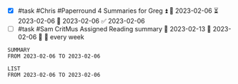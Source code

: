 - [x] #task #Chris #Paperround 4 Summaries for Greg ⏫ 🛫 2023-02-06 ⏳ 2023-02-06 📅 2023-02-06 ✅ 2023-02-06
- [ ] #task #Sam CritMus Assigned Reading summary 📅 2023-02-13 🛫 2023-02-06 🔼 🔁 every week 

```toggl
SUMMARY
FROM 2023-02-06 TO 2023-02-06
```
```toggl
LIST
FROM 2023-02-06 TO 2023-02-06
```

